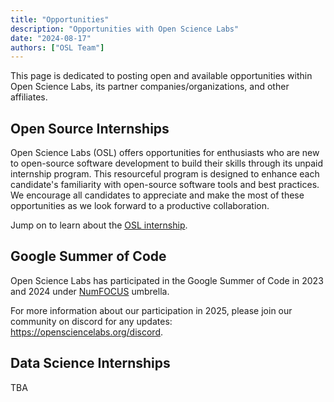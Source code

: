 ```yaml
---
title: "Opportunities"
description: "Opportunities with Open Science Labs"
date: "2024-08-17"
authors: ["OSL Team"]
---
```


This page is dedicated to posting open and available opportunities within Open
Science Labs, its partner companies/organizations, and other affiliates.

## Open Source Internships

Open Science Labs (OSL) offers opportunities for enthusiasts who are new to
open-source software development to build their skills through its unpaid
internship program. This resourceful program is designed to enhance each
candidate's familiarity with open-source software tools and best practices. We
encourage all candidates to appreciate and make the most of these opportunities
as we look forward to a productive collaboration.

Jump on to learn about the [OSL internship](/programs/internship/).

## Google Summer of Code

Open Science Labs has participated in the Google Summer of Code in 2023 and 2024
under [NumFOCUS](https://numfocus.org) umbrella.

For more information about our participation in 2025, please join our community
on discord for any updates: <https://opensciencelabs.org/discord>.

## Data Science Internships

TBA
